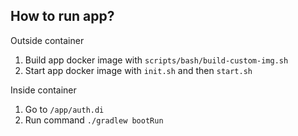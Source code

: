 ## How to run app?
Outside container
1) Build app docker image with `scripts/bash/build-custom-img.sh`
2) Start app docker image with `init.sh` and then `start.sh`

Inside container
1) Go to `/app/auth.di`
2) Run command `./gradlew bootRun`